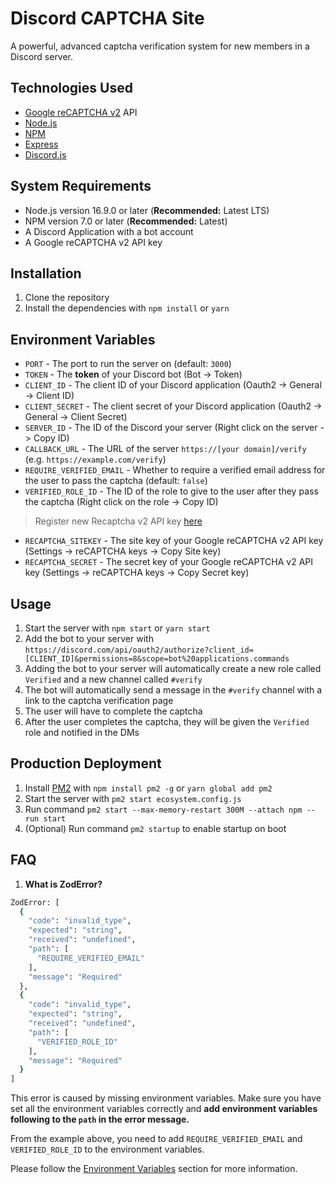 # Discord CAPTCHA Site

A powerful, advanced captcha verification system for new members in a Discord server.

## Technologies Used

- [Google reCAPTCHA v2](https://developers.google.com/recaptcha/docs/display) API
- [Node.js](https://nodejs.org)
- [NPM](https://npmjs.com)
- [Express](https://expressjs.com)
- [Discord.js](https://discord.js.org)

## System Requirements

- Node.js version 16.9.0 or later (**Recommended:** Latest LTS)
- NPM version 7.0 or later (**Recommended:** Latest)
- A Discord Application with a bot account
- A Google reCAPTCHA v2 API key

## Installation

1. Clone the repository
2. Install the dependencies with `npm install` or `yarn`

## Environment Variables

- `PORT` - The port to run the server on (default: `3000`)
- `TOKEN` - The **token** of your Discord bot (Bot -> Token)
- `CLIENT_ID` - The client ID of your Discord application (Oauth2 -> General -> Client ID)
- `CLIENT_SECRET` - The client secret of your Discord application (Oauth2 -> General -> Client Secret)
- `SERVER_ID` - The ID of the Discord your server (Right click on the server -> Copy ID)
- `CALLBACK_URL` - The URL of the server `https://[your domain]/verify` (e.g. `https://example.com/verify`)
- `REQUIRE_VERIFIED_EMAIL` - Whether to require a verified email address for the user to pass the captcha (default: `false`)
- `VERIFIED_ROLE_ID` - The ID of the role to give to the user after they pass the captcha (Right click on the role -> Copy ID)

> Register new Recaptcha v2 API key [here](https://www.google.com/recaptcha/admin/create)

- `RECAPTCHA_SITEKEY` - The site key of your Google reCAPTCHA v2 API key (Settings -> reCAPTCHA keys -> Copy Site key)
- `RECAPTCHA_SECRET` - The secret key of your Google reCAPTCHA v2 API key (Settings -> reCAPTCHA keys -> Copy Secret key)

## Usage

1. Start the server with `npm start` or `yarn start`
2. Add the bot to your server with `https://discord.com/api/oauth2/authorize?client_id=[CLIENT_ID]&permissions=8&scope=bot%20applications.commands`
3. Adding the bot to your server will automatically create a new role called `Verified` and a new channel called `#verify`
4. The bot will automatically send a message in the `#verify` channel with a link to the captcha verification page
5. The user will have to complete the captcha
6. After the user completes the captcha, they will be given the `Verified` role and notified in the DMs

## Production Deployment

1. Install [PM2](https://pm2.keymetrics.io) with `npm install pm2 -g` or `yarn global add pm2`
2. Start the server with `pm2 start ecosystem.config.js`
3. Run command `pm2 start --max-memory-restart 300M --attach npm -- run start`
4. (Optional) Run command `pm2 startup` to enable startup on boot

## FAQ

1. **What is ZodError?**

```bash
ZodError: [
  {
    "code": "invalid_type",
    "expected": "string",
    "received": "undefined",
    "path": [
      "REQUIRE_VERIFIED_EMAIL"
    ],
    "message": "Required"
  },
  {
    "code": "invalid_type",
    "expected": "string",
    "received": "undefined",
    "path": [
      "VERIFIED_ROLE_ID"
    ],
    "message": "Required"
  }
]
```

This error is caused by missing environment variables. Make sure you have set all the environment variables correctly and **add environment variables following to the `path` in the error message.**

From the example above, you need to add `REQUIRE_VERIFIED_EMAIL` and `VERIFIED_ROLE_ID` to the environment variables.

Please follow the [Environment Variables](#environment-variables) section for more information.
